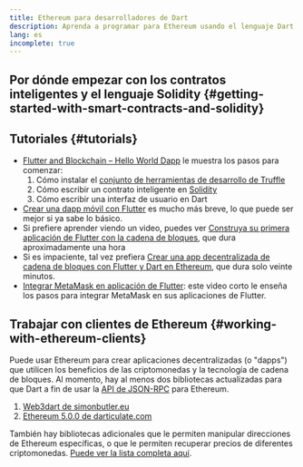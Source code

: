 ```yaml
---
title: Ethereum para desarrolladores de Dart
description: Aprenda a programar para Ethereum usando el lenguaje Dart
lang: es
incomplete: true
---
```


## Por dónde empezar con los contratos inteligentes y el lenguaje Solidity {#getting-started-with-smart-contracts-and-solidity}

## Tutoriales {#tutorials}

- [Flutter and Blockchain – Hello World Dapp](https://www.geeksforgeeks.org/flutter-and-blockchain-hello-world-dapp/) le muestra los pasos para comenzar:
  1.  Cómo instalar el [conjunto de herramientas de desarrollo de Truffle](https://www.trufflesuite.com/)
  2.  Cómo escribir un contrato inteligente en [Solidity](https://soliditylang.org/)
  3.  Cómo escribir una interfaz de usuario en Dart
- [Crear una dapp móvil con Flutter](https://medium.com/dash-community/building-a-mobile-dapp-with-flutter-be945c80315a) es mucho más breve, lo que puede ser mejor si ya sabe lo básico.
- Si prefiere aprender viendo un video, puedes ver [Construya su primera aplicación de Flutter con la cadena de bloques](https://www.youtube.com/watch?v=3Eeh3pJ6PeA), que dura aproximadamente una hora
- Si es impaciente, tal vez prefiera [Crear una app decentralizada de cadena de bloques con Flutter y Dart en Ethereum](https://www.youtube.com/watch?v=jaMFEOCq_1s), que dura solo veinte minutos.
- [Integrar MetaMask en aplicación de Flutter](https://youtu.be/8qzVDje3IWk): este video corto le enseña los pasos para integrar MetaMask en sus aplicaciones de Flutter.

## Trabajar con clientes de Ethereum {#working-with-ethereum-clients}

Puede usar Ethereum para crear aplicaciones decentralizadas (o "dapps") que utilicen los beneficios de las criptomonedas y la tecnología de cadena de bloques. Al momento, hay al menos dos bibliotecas actualizadas para que Dart a fin de usar la [API de JSON-RPC](/developers/docs/apis/json-rpc/) para Ethereum.

1. [Web3dart de simonbutler.eu](https://pub.dev/packages/web3dart)
1. [Ethereum 5.0.0 de darticulate.com](https://pub.dev/packages/ethereum)

También hay bibliotecas adicionales que le permiten manipular direcciones de Ethereum específicas, o que le permiten recuperar precios de diferentes criptomonedas. [Puede ver la lista completa aquí](https://pub.dev/dart/packages?q=ethereum).
